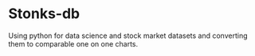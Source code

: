 # Stonks-db

Using python for data science and stock market datasets and converting them to comparable one on one charts.
